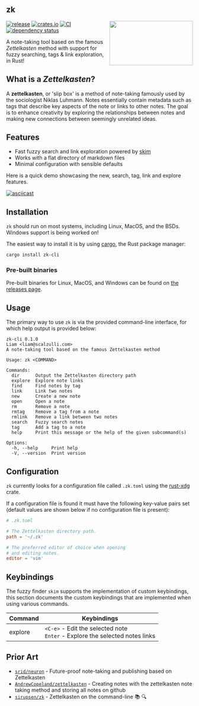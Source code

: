 ## zk

<img align="right" width="225" height="120" src="./assets/zk.png">

[![release](https://img.shields.io/github/release/terror/zk.svg?label=release&style=flat&labelColor=282c34&logo=github)](https://github.com/terror/zk/releases/latest)
[![crates.io](https://shields.io/crates/v/zk-cli.svg)](https://crates.io/crates/zk-cli)
[![CI](https://github.com/terror/zk/actions/workflows/ci.yaml/badge.svg)](https://github.com/terror/zk/actions/workflows/ci.yaml)
[![dependency status](https://deps.rs/repo/github/terror/zk-cli/status.svg)](https://deps.rs/repo/github/terror/zk-cli)

A note-taking tool based on the famous *Zettelkasten* method with support for
fuzzy searching, tags & link exploration, in Rust!

## What is a *Zettelkasten*?

A **zettelkasten**, or 'slip box' is a method of note-taking famously used by
the sociologist Niklas Luhmann. Notes essentially contain metadata such as tags
that describe key aspects of the note or links to other notes. The goal is to
enhance creativity by exploring the relationships between notes and
making new connections between seemingly unrelated ideas.

## Features

- Fast fuzzy search and link exploration powered by [skim](https://github.com/lotabout/skim)
- Works with a flat directory of markdown files
- Minimal configuration with sensible defaults

Here is a quick demo showcasing the new, search, tag, link and explore
features.

[![asciicast](https://asciinema.org/a/4TrHLpcAv9lk0RfGngzS6ft3e.svg)](https://asciinema.org/a/4TrHLpcAv9lk0RfGngzS6ft3e)

## Installation

`zk` should run on most systems, including Linux, MacOS, and the BSDs. Windows
support is being worked on!

The easiest way to install it is by using [cargo](https://doc.rust-lang.org/cargo/index.html),
the Rust package manager:

```bash
cargo install zk-cli
```

### Pre-built binaries

Pre-built binaries for Linux, MacOS, and Windows can be found on [the releases
page](https://github.com/terror/zk/releases).

## Usage

The primary way to use `zk` is via the provided command-line interface, for
which help output is provided below:

```present cargo run -- --help
zk-cli 0.1.0
Liam <liam@scalzulli.com>
A note-taking tool based on the famous Zettelkasten method

Usage: zk <COMMAND>

Commands:
  dir      Output the Zettelkasten directory path
  explore  Explore note links
  find     Find notes by tag
  link     Link two notes
  new      Create a new note
  open     Open a note
  rm       Remove a note
  rmtag    Remove a tag from a note
  rmlink   Remove a link between two notes
  search   Fuzzy search notes
  tag      Add a tag to a note
  help     Print this message or the help of the given subcommand(s)

Options:
  -h, --help     Print help
  -V, --version  Print version
```

## Configuration

`zk` currently looks for a configuration file called `.zk.toml` using the
[rust-xdg](https://github.com/whitequark/rust-xdg) crate.

If a configuration file is found it must have the following key-value pairs
set (default values are shown below if no configuration file is present):

```toml
# .zk.toml

# The Zettelkasten directory path.
path = '~/.zk'

# The preferred editor of choice when opening
# and editing notes.
editor = 'vim'
```

## Keybindings

The fuzzy finder `skim` supports the implementation of custom keybindings, this
section documents the custom keybindings that are implemented when using
various commands.

| Command | Keybindings                                                                      |
|---------|----------------------------------------------------------------------------------|
| explore | `<C-e>` - Edit the selected note<br/> `Enter` - Explore the selected notes links |

## Prior Art

- [`srid/neuron`](https://github.com/srid/neuron) - Future-proof note-taking and publishing based on Zettelkasten
- [`AndrewCopeland/zettelkasten`](https://github.com/AndrewCopeland/zettelkasten) - Creating notes with the zettelkasten note taking method and storing all notes on github
- [`sirupsen/zk`](https://github.com/sirupsen/zk) - Zettelkasten on the command-line 📚 🔍
